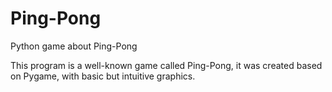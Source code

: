 # Ping-Pong
Python game about Ping-Pong

This program is a well-known game called Ping-Pong, it was created based on Pygame, with basic but intuitive graphics.
